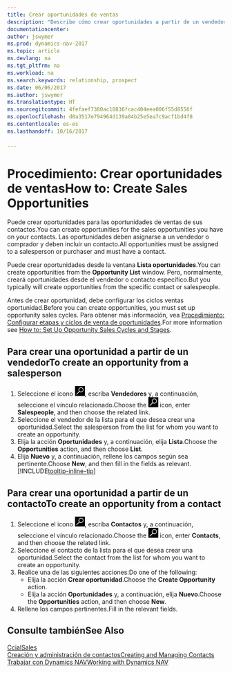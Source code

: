 ```yaml
---
title: Crear oportunidades de ventas
description: "Describe cómo crear oportunidades a partir de un vendedor o un contacto en Dynamics NAV."
documentationcenter: 
author: jswymer
ms.prod: dynamics-nav-2017
ms.topic: article
ms.devlang: na
ms.tgt_pltfrm: na
ms.workload: na
ms.search.keywords: relationship, prospect
ms.date: 06/06/2017
ms.author: jswymer
ms.translationtype: HT
ms.sourcegitcommit: 4fefaef7380ac10836fcac404eea006f55d8556f
ms.openlocfilehash: d0a3517e794964d139a04b25e5ea7c9acf1bd4f8
ms.contentlocale: es-es
ms.lasthandoff: 10/16/2017

---
```

# <a name="how-to-create-sales-opportunities"></a><span data-ttu-id="a9c21-103">Procedimiento: Crear oportunidades de ventas</span><span class="sxs-lookup"><span data-stu-id="a9c21-103">How to: Create Sales Opportunities</span></span>
<span data-ttu-id="a9c21-104">Puede crear oportunidades para las oportunidades de ventas de sus contactos.</span><span class="sxs-lookup"><span data-stu-id="a9c21-104">You can create opportunities for the sales opportunities you have on your contacts.</span></span> <span data-ttu-id="a9c21-105">Las oportunidades deben asignarse a un vendedor o comprador y deben incluir un contacto.</span><span class="sxs-lookup"><span data-stu-id="a9c21-105">All opportunities must be assigned to a salesperson or purchaser and must have a contact.</span></span>

<span data-ttu-id="a9c21-106">Puede crear oportunidades desde la ventana **Lista oportunidades**.</span><span class="sxs-lookup"><span data-stu-id="a9c21-106">You can create opportunities from the **Opportunity List** window.</span></span> <span data-ttu-id="a9c21-107">Pero, normalmente, creará oportunidades desde el vendedor o contacto específico.</span><span class="sxs-lookup"><span data-stu-id="a9c21-107">But you typically will create opportunities from the specific contact or salespeople.</span></span>

<span data-ttu-id="a9c21-108">Antes de crear oportunidad, debe configurar los ciclos ventas oportunidad.</span><span class="sxs-lookup"><span data-stu-id="a9c21-108">Before you can create opportunities, you must set up opportunity sales cycles.</span></span> <span data-ttu-id="a9c21-109">Para obtener más información, vea [Procedimiento: Configurar etapas y ciclos de venta de oportunidades](marketing-how-setup-opportunity-sales-cycles-stages.md).</span><span class="sxs-lookup"><span data-stu-id="a9c21-109">For more information see [How to: Set Up Opportunity Sales Cycles and Stages](marketing-how-setup-opportunity-sales-cycles-stages.md).</span></span>

## <a name="to-create-an-opportunity-from-a-salesperson"></a><span data-ttu-id="a9c21-110">Para crear una oportunidad a partir de un vendedor</span><span class="sxs-lookup"><span data-stu-id="a9c21-110">To create an opportunity from a salesperson</span></span>
1. <span data-ttu-id="a9c21-111">Seleccione el icono ![Buscar página o informe](media/ui-search/search_small.png "icono Buscar página o informe"), escriba **Vendedores** y, a continuación, seleccione el vínculo relacionado.</span><span class="sxs-lookup"><span data-stu-id="a9c21-111">Choose the ![Search for Page or Report](media/ui-search/search_small.png "Search for Page or Report icon") icon, enter **Salespeople**, and then choose the related link.</span></span>
2. <span data-ttu-id="a9c21-112">Seleccione el vendedor de la lista para el que desea crear una oportunidad.</span><span class="sxs-lookup"><span data-stu-id="a9c21-112">Select the salesperson from the list for whom you want to create an opportunity.</span></span>
3. <span data-ttu-id="a9c21-113">Elija la acción **Oportunidades** y, a continuación, elija **Lista**.</span><span class="sxs-lookup"><span data-stu-id="a9c21-113">Choose the **Opportunities** action, and then choose **List**.</span></span>
4. <span data-ttu-id="a9c21-114">Elija **Nuevo** y, a continuación, rellene los campos según sea pertinente.</span><span class="sxs-lookup"><span data-stu-id="a9c21-114">Choose **New**, and then fill in the fields as relevant.</span></span> [!INCLUDE[tooltip-inline-tip](includes/tooltip-inline-tip_md.md)]  



## <a name="to-create-an-opportunity-from-a-contact"></a><span data-ttu-id="a9c21-115">Para crear una oportunidad a partir de un contacto</span><span class="sxs-lookup"><span data-stu-id="a9c21-115">To create an opportunity from a contact</span></span>
1. <span data-ttu-id="a9c21-116">Seleccione el icono ![Buscar página o informe](media/ui-search/search_small.png "icono Buscar página o informe"), escriba **Contactos** y, a continuación, seleccione el vínculo relacionado.</span><span class="sxs-lookup"><span data-stu-id="a9c21-116">Choose the ![Search for Page or Report](media/ui-search/search_small.png "Search for Page or Report icon") icon, enter **Contacts**, and then choose the related link.</span></span>
2. <span data-ttu-id="a9c21-117">Seleccione el contacto de la lista para el que desea crear una oportunidad.</span><span class="sxs-lookup"><span data-stu-id="a9c21-117">Select the contact from the list for whom you want to create an opportunity.</span></span>
3. <span data-ttu-id="a9c21-118">Realice una de las siguientes acciones:</span><span class="sxs-lookup"><span data-stu-id="a9c21-118">Do one of the following:</span></span>
   * <span data-ttu-id="a9c21-119">Elija la acción **Crear oportunidad**.</span><span class="sxs-lookup"><span data-stu-id="a9c21-119">Choose the **Create Opportunity** action.</span></span>
   * <span data-ttu-id="a9c21-120">Elija la acción **Oportunidades** y, a continuación, elija **Nuevo**.</span><span class="sxs-lookup"><span data-stu-id="a9c21-120">Choose the  **Opportunities** action, and then choose **New**.</span></span>
4. <span data-ttu-id="a9c21-121">Rellene los campos pertinentes.</span><span class="sxs-lookup"><span data-stu-id="a9c21-121">Fill in the relevant fields.</span></span>

## <a name="see-also"></a><span data-ttu-id="a9c21-122">Consulte también</span><span class="sxs-lookup"><span data-stu-id="a9c21-122">See Also</span></span>
[<span data-ttu-id="a9c21-123">Ccial</span><span class="sxs-lookup"><span data-stu-id="a9c21-123">Sales</span></span>](sales-manage-sales.md)  
[<span data-ttu-id="a9c21-124">Creación y administración de contactos</span><span class="sxs-lookup"><span data-stu-id="a9c21-124">Creating and Managing Contacts</span></span>](marketing-contacts.md)  
[<span data-ttu-id="a9c21-125">Trabajar con Dynamics NAV</span><span class="sxs-lookup"><span data-stu-id="a9c21-125">Working with Dynamics NAV</span></span>](ui-work-product.md)

